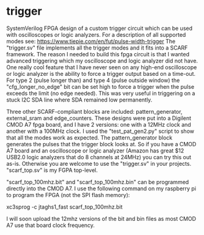# trigger
SystemVerilog FPGA design of a custom trigger circuit which can be used with oscilloscopes or logic analyzers.
For a description of all supported modes see: https://www.tiepie.com/en/fut/pulse-width-trigger
The "trigger.sv" file implements all the trigger modes and it fits into a SCARF framework. 
The reason I needed to build this fpga circuit is that I wanted advanced triggering which my oscilloscope and logic analyzer did not have. One really cool feature that I have never seen on any high-end oscilloscope or logic analyzer is the ability to force a trigger output based on a time-out. For type 2 (pulse longer than) and type 4 (pulse outside window) the "cfg_longer_no_edge" bit can be set high to force a trigger when the pulse exceeds the limit (no edge needed). This was very useful in triggering on a stuck I2C SDA line where SDA remained low permanently.

Three other SCARF-compliant blocks are included: pattern_generator, external_sram and edge_counters.
These designs were put into a Digilent CMOD A7 fpga board, and I have 2 versions: one with a 12MHz clock and another with a 100MHz clock.
I used the "test_pat_gen2.py" script to show that all the modes work as expected. The pattern_generator block generates the pulses that the trigger block looks at.
So if you have a CMOD A7 board and an oscilloscope or logic analyzer (Amazon has great $12 USB2.0 logic analyzers that do 8 channels at 24MHz) you can try this out as-is. Otherwise you are welcome to use the "trigger.sv" in your projects.
"scarf_top.sv" is my FGPA top-level.

"scarf_top_100mhz.bit" and "scarf_top_100mhz.bin" can be programmed directly into the CMOD A7. I use the following command on my raspberry pi to program the FPGA (not the SPI flash memory):

 xc3sprog -c jtaghs1_fast scarf_top_100mhz.bit
 
 I will soon upload the 12mhz versions of the bit and bin files as most CMOD A7 use that board clock frequency.
